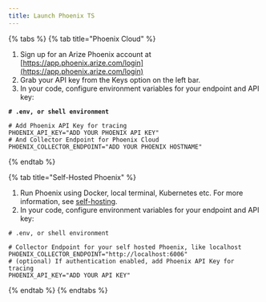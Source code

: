 ```yaml
---
title: Launch Phoenix TS
---
```


{% tabs %}
{% tab title="Phoenix Cloud" %}
1. Sign up for an Arize Phoenix account at [https://app.phoenix.arize.com/login](https://app.phoenix.arize.com/login)
2. Grab your API key from the Keys option on the left bar.
3. In your code, configure environment variables for your endpoint and API key:

<pre class="language-sh"><code class="lang-sh"><strong># .env, or shell environment
</strong>
# Add Phoenix API Key for tracing
PHOENIX_API_KEY="ADD YOUR PHOENIX API KEY"
# And Collector Endpoint for Phoenix Cloud
PHOENIX_COLLECTOR_ENDPOINT="ADD YOUR PHOENIX HOSTNAME"
</code></pre>
{% endtab %}

{% tab title="Self-Hosted Phoenix" %}
1. Run Phoenix using Docker, local terminal, Kubernetes etc. For more information, see [self-hosting](https://arize.com/docs/phoenix/self-hosting).
2. In your code, configure environment variables for your endpoint and API key:

```shell
# .env, or shell environment

# Collector Endpoint for your self hosted Phoenix, like localhost
PHOENIX_COLLECTOR_ENDPOINT="http://localhost:6006"
# (optional) If authentication enabled, add Phoenix API Key for tracing
PHOENIX_API_KEY="ADD YOUR API KEY"
```
{% endtab %}
{% endtabs %}
